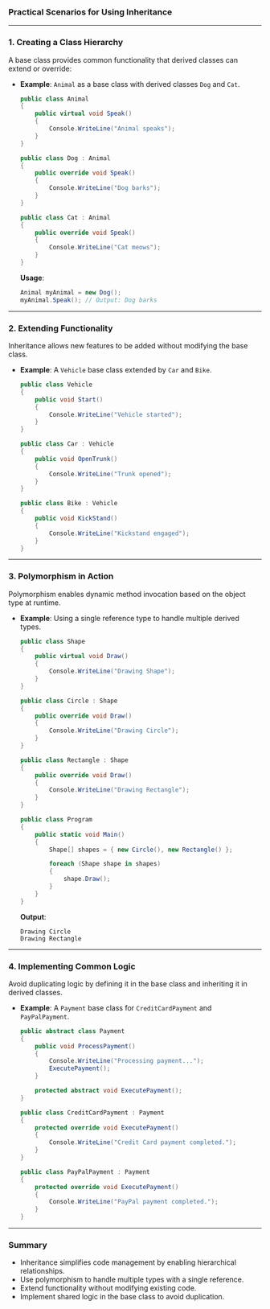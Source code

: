 ### **Practical Scenarios for Using Inheritance**

---

### **1. Creating a Class Hierarchy**

A base class provides common functionality that derived classes can extend or override:

- **Example**: `Animal` as a base class with derived classes `Dog` and `Cat`.

    ```csharp
    public class Animal
    {
        public virtual void Speak()
        {
            Console.WriteLine("Animal speaks");
        }
    }

    public class Dog : Animal
    {
        public override void Speak()
        {
            Console.WriteLine("Dog barks");
        }
    }

    public class Cat : Animal
    {
        public override void Speak()
        {
            Console.WriteLine("Cat meows");
        }
    }
    ```

    **Usage**:

    ```csharp
    Animal myAnimal = new Dog();
    myAnimal.Speak(); // Output: Dog barks
    ```

---

### **2. Extending Functionality**

Inheritance allows new features to be added without modifying the base class.

- **Example**: A `Vehicle` base class extended by `Car` and `Bike`.

    ```csharp
    public class Vehicle
    {
        public void Start()
        {
            Console.WriteLine("Vehicle started");
        }
    }

    public class Car : Vehicle
    {
        public void OpenTrunk()
        {
            Console.WriteLine("Trunk opened");
        }
    }

    public class Bike : Vehicle
    {
        public void KickStand()
        {
            Console.WriteLine("Kickstand engaged");
        }
    }
    ```

---

### **3. Polymorphism in Action**

Polymorphism enables dynamic method invocation based on the object type at runtime.

- **Example**: Using a single reference type to handle multiple derived types.

    ```csharp
    public class Shape
    {
        public virtual void Draw()
        {
            Console.WriteLine("Drawing Shape");
        }
    }

    public class Circle : Shape
    {
        public override void Draw()
        {
            Console.WriteLine("Drawing Circle");
        }
    }

    public class Rectangle : Shape
    {
        public override void Draw()
        {
            Console.WriteLine("Drawing Rectangle");
        }
    }

    public class Program
    {
        public static void Main()
        {
            Shape[] shapes = { new Circle(), new Rectangle() };

            foreach (Shape shape in shapes)
            {
                shape.Draw();
            }
        }
    }
    ```

    **Output**:

    ```plaintext
    Drawing Circle
    Drawing Rectangle
    ```

---

### **4. Implementing Common Logic**

Avoid duplicating logic by defining it in the base class and inheriting it in derived classes.

- **Example**: A `Payment` base class for `CreditCardPayment` and `PayPalPayment`.

    ```csharp
    public abstract class Payment
    {
        public void ProcessPayment()
        {
            Console.WriteLine("Processing payment...");
            ExecutePayment();
        }

        protected abstract void ExecutePayment();
    }

    public class CreditCardPayment : Payment
    {
        protected override void ExecutePayment()
        {
            Console.WriteLine("Credit Card payment completed.");
        }
    }

    public class PayPalPayment : Payment
    {
        protected override void ExecutePayment()
        {
            Console.WriteLine("PayPal payment completed.");
        }
    }
    ```

---

### **Summary**

- Inheritance simplifies code management by enabling hierarchical relationships.
- Use polymorphism to handle multiple types with a single reference.
- Extend functionality without modifying existing code.
- Implement shared logic in the base class to avoid duplication.

